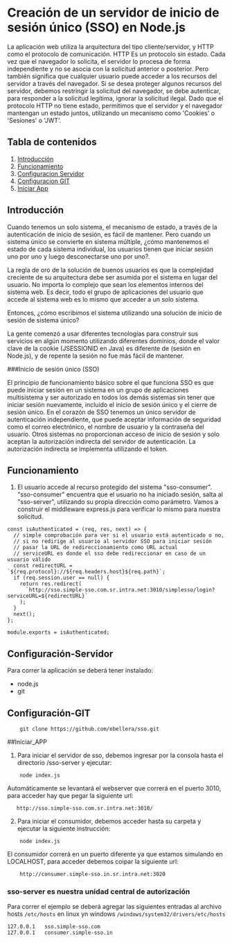 # Creación de un servidor de inicio de sesión único (SSO) en Node.js

La aplicación web utiliza la arquitectura del tipo cliente/servidor, y HTTP como el protocolo de comunicación. HTTP Es un protocolo sin estado. Cada vez que el navegador lo solicita, el servidor lo procesa de forma independiente y no se asocia con la solicitud anterior o posterior. Pero también significa que cualquier usuario puede acceder a los recursos del servidor a través del navegador. Si se desea proteger algunos recursos del servidor, debemos restringir la solicitud del navegador, se debe autenticar, para responder a la solicitud legítima, ignorar la solicitud ilegal. Dado que el protocolo HTTP no tiene estado, permitimos que el servidor y el navegador mantengan un estado juntos, utilizando un mecanismo como 'Cookies' o 'Sesiones' o 'JWT'.

## Tabla de contenidos

1. [Introducción](#Introducción)
2. [Funcionamiento](#Funcionamiento)
2. [Configuracion Servidor](#Configuración-Servidor)
3. [Configuracion GIT](#Configuración-GIT)
4. [Iniciar App](#Iniciar_APP)

## Introducción

Cuando tenemos un solo sistema, el mecanismo de estado, a través de la autenticación de inicio de sesión, es fácil de mantener. Pero cuando un sistema único se convierte en sistema múltiple, ¿cómo mantenemos el estado de cada sistema individual, los usuarios tienen que iniciar sesión uno por uno y luego desconectarse uno por uno?.

La regla de oro de la solución de buenos usuarios es que la complejidad creciente de su arquitectura debe ser asumida por el sistema en lugar del usuario. No importa lo complejo que sean los elementos internos del sistema web. Es decir, todo el grupo de aplicaciones del usuario que accede al sistema web es lo mismo que acceder a un solo sistema.

Entonces, ¿cómo escribimos el sistema utilizando una solución de inicio de sesión de sistema único? 

La gente comenzó a usar diferentes tecnologías para construir sus servicios en algún momento utilizando diferentes dominios, donde el valor clave de la cookie (JSESSIONID en Java) es diferente de (sesión en Node.js), y de repente la sesión no fue más fácil de mantener.

###Inicio de sesión único (SSO)

El principio de funcionamiento básico sobre el que funciona SSO es que puede iniciar sesión en un sistema en un grupo de aplicaciones multisistema y ser autorizado en todos los demás sistemas sin tener que iniciar sesión nuevamente, incluido el inicio de sesión único y el cierre de sesión único.
En el corazón de SSO tenemos un único servidor de autenticación independiente, que puede aceptar información de seguridad como el correo electrónico, el nombre de usuario y la contraseña del usuario. Otros sistemas no proporcionan acceso de inicio de sesión y solo aceptan la autorización indirecta del servidor de autenticación. La autorización indirecta se implementa utilizando el token.

## Funcionamiento

1. El usuario accede al recurso protegido del sistema "sso-consumer". "sso-consumer" encuentra que el usuario no ha iniciado sesión, salta al "sso-server", utilizando su propia dirección como parámetro. 
Vamos a construir el middleware express.js para verificar lo mismo para nuestra solicitud.

```
const isAuthenticated = (req, res, next) => {
  // simple comprobación para ver si el usuario está autenticado o no,
  // si no redirige al usuario al servidor SSO para iniciar sesión
  // pasar la URL de redireccionamiento como URL actual
  // serviceURL es donde el sso debe redireccionar en caso de un usuario válido
  const redirectURL = `${req.protocol}://${req.headers.host}${req.path}`;
  if (req.session.user == null) {
    return res.redirect(
      `http://sso.simple-sso.com.sr.intra.net:3010/simplesso/login?serviceURL=${redirectURL}`
    );
  }
  next();
};

module.exports = isAuthenticated;
 ```

 

## Configuración-Servidor

Para correr la aplicación se deberá tener instalado:

- node.js
- git

## Configuración-GIT

```
    git clone https://github.com/ebellera/sso.git 
```

##Iniciar_APP

1. Para iniciar el servidor de sso, debemos ingresar por la consola hasta el directorio /sso-server y ejecutar:

```
    node index.js
```

Automáticamente se levantará el webserver que correrá en el puerto 3010, para acceder hay que pegar la siguiente url:

```
   http://sso.simple-sso.com.sr.intra.net:3010/ 
```

2. Para iniciar el consumidor, debemos acceder hasta su carpeta y ejecutar la siguiente instrucción:

```
    node index.js
```

El consumidor correrá en un puerto diferente ya que estamos simulando en LOCALHOST, para acceder debemos coipar la siguiente url:

```
    http://consumer.simple-sso.in.sr.intra.net:3020
```

### sso-server es nuestra unidad central de autorización

Para correr el ejemplo se deberá agregar las siguientes entradas al archivo hosts `/etc/hosts` 
en linux yn windows `/windows/system32/drivers/etc/hosts`

```
127.0.0.1   sso.simple-sso.com
127.0.0.1   consumer.simple-sso.in
```
